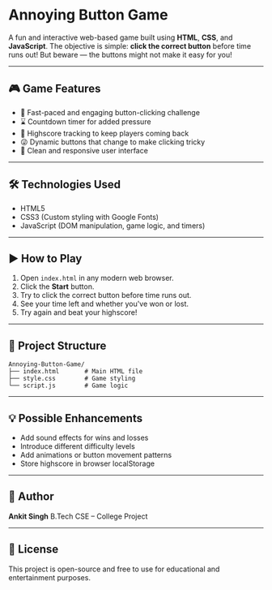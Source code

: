 # Annoying Button Game

A fun and interactive web-based game built using **HTML**, **CSS**, and **JavaScript**. The objective is simple: **click the correct button** before time runs out! But beware — the buttons might not make it easy for you!

---

## 🎮 Game Features

* 🚀 Fast-paced and engaging button-clicking challenge
* ⌛ Countdown timer for added pressure
* 🌟 Highscore tracking to keep players coming back
* 😜 Dynamic buttons that change to make clicking tricky
* 🎨 Clean and responsive user interface

---

## 🛠️ Technologies Used

* HTML5
* CSS3 (Custom styling with Google Fonts)
* JavaScript (DOM manipulation, game logic, and timers)

---

## ▶️ How to Play

1. Open `index.html` in any modern web browser.
2. Click the **Start** button.
3. Try to click the correct button before time runs out.
4. See your time left and whether you've won or lost.
5. Try again and beat your highscore!

---

## 📁 Project Structure

```
Annoying-Button-Game/
├── index.html       # Main HTML file
├── style.css        # Game styling
└── script.js        # Game logic
```

---

## 💡 Possible Enhancements

* Add sound effects for wins and losses
* Introduce different difficulty levels
* Add animations or button movement patterns
* Store highscore in browser localStorage

---

## 👤 Author

**Ankit Singh**
B.Tech CSE – College Project

---

## 📄 License

This project is open-source and free to use for educational and entertainment purposes.

